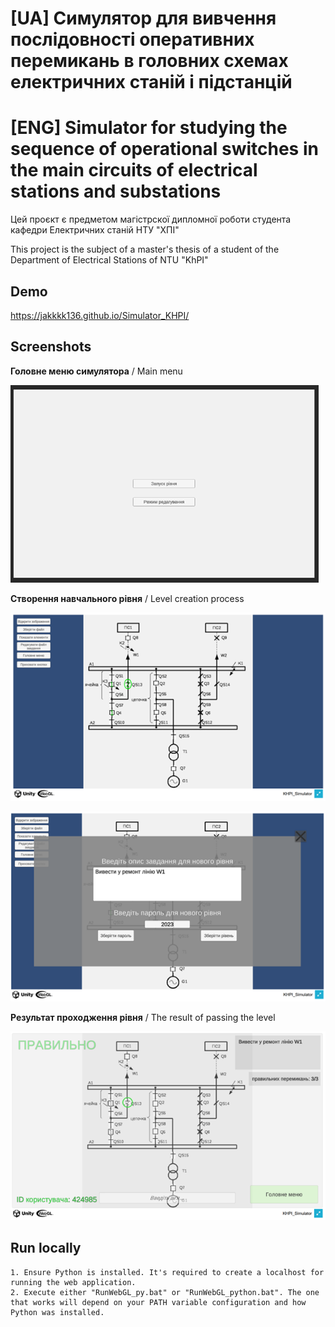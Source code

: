 # [UA] Симулятор для вивчення послідовності оперативних перемикань в головних схемах електричних станій і підстанцій
# [ENG] Simulator for studying the sequence of operational switches in the main circuits of electrical stations and substations

Цей проєкт є предметом магістрскої дипломної роботи студента кафедри Електричних станій НТУ "ХПІ"

This project is the subject of a master's thesis of a student of the Department of Electrical Stations of NTU "KhPI"

## Demo

https://jakkkk136.github.io/Simulator_KHPI/

## Screenshots

**Головне меню симулятора** / Main menu

![App Screenshot](https://github.com/Jakkkk136/Simulator_KHPI/blob/master/ReadMe_Images/Main_Menu.png?raw=true)

**Створення навчального рівня** / Level creation process

![App Screenshot](https://github.com/Jakkkk136/Simulator_KHPI/blob/master/ReadMe_Images/Create_Level_1.png?raw=true)

![App Screenshot](https://github.com/Jakkkk136/Simulator_KHPI/blob/master/ReadMe_Images/Create_Level_2.png?raw=true)

**Результат проходження рівня** / The result of passing the level

![App Screenshot](https://github.com/Jakkkk136/Simulator_KHPI/blob/master/ReadMe_Images/Level_Done.png?raw=true)

## Run locally

    1. Ensure Python is installed. It's required to create a localhost for running the web application.
    2. Execute either "RunWebGL_py.bat" or "RunWebGL_python.bat". The one that works will depend on your PATH variable configuration and how Python was installed.
